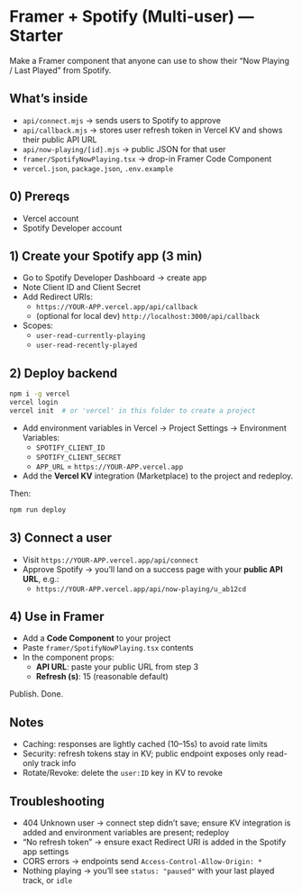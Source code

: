 # Framer + Spotify (Multi‑user) — Starter

Make a Framer component that anyone can use to show their “Now Playing / Last Played” from Spotify.

## What’s inside
- `api/connect.mjs` → sends users to Spotify to approve
- `api/callback.mjs` → stores user refresh token in Vercel KV and shows their public API URL
- `api/now-playing/[id].mjs` → public JSON for that user
- `framer/SpotifyNowPlaying.tsx` → drop-in Framer Code Component
- `vercel.json`, `package.json`, `.env.example`

## 0) Prereqs
- Vercel account
- Spotify Developer account

## 1) Create your Spotify app (3 min)
- Go to Spotify Developer Dashboard → create app
- Note Client ID and Client Secret
- Add Redirect URIs:
  - `https://YOUR-APP.vercel.app/api/callback`
  - (optional for local dev) `http://localhost:3000/api/callback`
- Scopes:
  - `user-read-currently-playing`
  - `user-read-recently-played`

## 2) Deploy backend
```bash
npm i -g vercel
vercel login
vercel init  # or 'vercel' in this folder to create a project
```
- Add environment variables in Vercel → Project Settings → Environment Variables:
  - `SPOTIFY_CLIENT_ID`
  - `SPOTIFY_CLIENT_SECRET`
  - `APP_URL` = `https://YOUR-APP.vercel.app`
- Add the **Vercel KV** integration (Marketplace) to the project and redeploy.

Then:
```bash
npm run deploy
```

## 3) Connect a user
- Visit `https://YOUR-APP.vercel.app/api/connect`
- Approve Spotify → you’ll land on a success page with your **public API URL**, e.g.:
  - `https://YOUR-APP.vercel.app/api/now-playing/u_ab12cd`

## 4) Use in Framer
- Add a **Code Component** to your project
- Paste `framer/SpotifyNowPlaying.tsx` contents
- In the component props:
  - **API URL**: paste your public URL from step 3
  - **Refresh (s)**: 15 (reasonable default)

Publish. Done.

## Notes
- Caching: responses are lightly cached (10–15s) to avoid rate limits
- Security: refresh tokens stay in KV; public endpoint exposes only read-only track info
- Rotate/Revoke: delete the `user:ID` key in KV to revoke

## Troubleshooting
- 404 Unknown user → connect step didn’t save; ensure KV integration is added and environment variables are present; redeploy
- “No refresh token” → ensure exact Redirect URI is added in the Spotify app settings
- CORS errors → endpoints send `Access-Control-Allow-Origin: *`
- Nothing playing → you’ll see `status: "paused"` with your last played track, or `idle`
